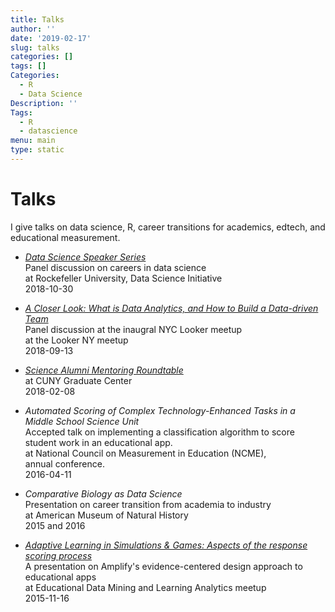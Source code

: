 ```yaml
---
title: Talks
author: ''
date: '2019-02-17'
slug: talks
categories: []
tags: []
Categories:
  - R
  - Data Science
Description: ''
Tags:
  - R
  - datascience
menu: main
type: static
---
```


# Talks

<p class="lead">
I give talks on data science, R, career transitions for academics, edtech, and educational measurement. 
</p>

* [*Data Science Speaker Series*](https://www.eventbrite.com/e/data-science-speaker-series-tickets-51434386635)    
  Panel discussion on careers in data science  
  at Rockefeller University, Data Science Initiative  
  2018-10-30  
  
* [*A Closer Look: What is Data Analytics, and How to Build a Data-driven Team*](https://www.meetup.com/meetup-group-XwKEpidf/events/254075040/)   
  Panel discussion at the inaugral NYC Looker meetup  
  at the Looker NY meetup  
  2018-09-13  
  
* [*Science Alumni Mentoring Roundtable*](https://careerplan.commons.gc.cuny.edu/events/alumni-mentoring-roundtable-2018)  
  at CUNY Graduate Center  
  2018-02-08
  
* *Automated Scoring of Complex Technology-Enhanced Tasks in a Middle School Science Unit*  
  Accepted talk on implementing a classification algorithm to score student work in an educational app.  
  at National Council on Measurement in Education (NCME),  
  annual conference.  
  2016-04-11
  
* *Comparative Biology as Data Science*  
  Presentation on career transition from academia to industry  
  at American Museum of Natural History  
  2015 and 2016 
  
* [*Adaptive Learning in Simulations & Games: Aspects of the response scoring process*](https://www.meetup.com/Educational-Data-Mining-Learning-Analytics-in-NYC/events/226208289/)  
  A presentation on Amplify's evidence-centered design approach to educational apps  
  at Educational Data Mining and Learning Analytics meetup  
  2015-11-16


